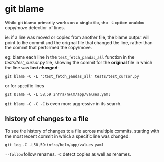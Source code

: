 # git blame

While git blame primarily works on a single file, the `-C` option enables copy/move detection of lines.

ie: if a line was moved or copied from another file, the blame output will point to the commit and the original file that changed the line, rather than the commit that performed the copy/move.

eg: blame each line in the `test_fetch_pandas_all` function in the _tests/test_cursor.py_ file, showing the commit for the **original** file in which the line was **last changed**:

```
git blame -C -L ':test_fetch_pandas_all' tests/test_cursor.py
```

or for specific lines

```
git blame -C -L 58,59 infra/helm/app/values.yaml
```

`git blame -C -C -C` is even more aggressive in its search.

## history of changes to a file

To see the history of changes to a file across multiple commits, starting with the most recent commit in which a specific line was changed:

```
git log -C -L58,59:infra/helm/app/values.yaml
```

`--follow` follow renames.
`-C` detect copies as well as renames.
